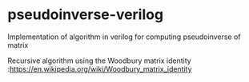 # pseudoinverse-verilog
Implementation of algorithm in verilog for computing pseudoinverse of matrix

Recursive algorithm using the Woodbury matrix identity :https://en.wikipedia.org/wiki/Woodbury_matrix_identity
